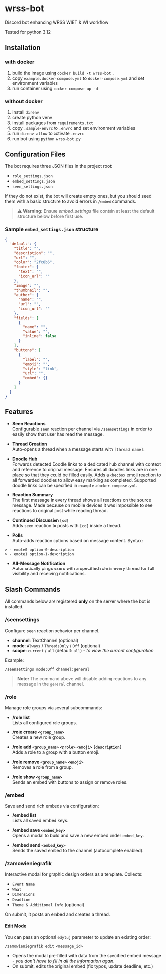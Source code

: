 # wrss-bot

Discord bot enhancing WRSS WIET &amp; WI workflow

Tested for python 3.12

## Installation

### with docker

1. build the image using `docker build -t wrss-bot .`
1. copy `example.docker-compose.yml` to `docker-compose.yml` and set environment variables
1. run container using `docker compose up -d`

### without docker

1. install `direnv`
1. create python venv
1. install packages from `requirements.txt`
1. copy `.sample-envrc` to `.envrc` and set environment variables
1. run `direnv allow` to activate `.envrc`
1. run bot using `python wrss-bot.py`

## Configuration Files

The bot requires three JSON files in the project root:

- `role_settings.json`  
- `embed_settings.json`  
- `seen_settings.json`

If they do not exist, the bot will create empty ones, but you should seed them with a basic structure to avoid errors in `/embed` commands.

> **⚠ Warning:** Ensure *embed_settings* file contain at least the default structure below before first use.

### Sample `embed_settings.json` structure

```json
{
  "default": {
    "title": "",
    "description": "",
    "url": "",
    "color": "2fc8b6",
    "footer": {
      "text": "",
      "icon_url": ""
    },
    "image": "",
    "thumbnail": "",
    "author": {
      "name": "",
      "url": "",
      "icon_url": ""
    },
    "fields": [
      {
        "name": "",
        "value": "",
        "inline": false
      }
    ],
    "buttons": [
      {
        "label": "",
        "emoji": "",
        "style": "link",
        "url": "",
        "embed": {}
      }
    ]
  }
}
```

## Features

- **Seen Reactions**  
  Configurable `seen` reaction per channel via `/seensettings` in order to easily show that user has read the message.  

- **Thread Creation**  
  Auto-opens a thread when a message starts with `[thread name]`.  

- **Doodle Hub**  
  Forwards detected Doodle links to a dedicated hub channel with context and reference to original message. Ensures all doodles links are in one place so that they could be filled easily. Adds a `checbox` emoji reaction to all forwarded doodles to allow easy marking as completed. Supported doodle links can be specified in `example.docker-compose.yml`.  

- **Reaction Summary**  
  The first message in every thread shows all reactions on the source message. Made because on mobile devices it was impossible to see reactions to original post while reading thread.

- **Continued Discussion `[cd]`**  
  Adds `seen` reaction to posts with `[cd]` inside a thread.

- **Polls**  
  Auto-adds reaction options based on message content.
  Syntax:

```discord
> - emote0 option-0-description
> - emote1 option-1-description
```

- **All-Message Notification**  
Automatically pings users with a specified role in every thread for full visibility and receiving notifications.

## Slash Commands

All commands below are registered **only** on the server where the bot is installed.

### /seensettings

Configure `seen` reaction behavior per channel.

- **channel**: TextChannel (optional)  
- **mode**: `Always` / `ThreadsOnly` / `Off` (optional)  
- **scope**: `current` / `all` (default: `all`) *- to view the current configuration*

Example:  

```discord
/seensettings mode:Off channel:general
```

> **Note:** The command above will disable adding reactions to any message in the `general` channel.

### /role

Manage role groups via several subcommands:

- **/role list**  
  Lists all configured role groups.

- **/role create `<group_name>`**  
  Creates a new role group.

- **/role add `<group_name>` `<@role>` `<emoji>` `[description]`**  
  Adds a role to a group with a button emoji.

- **/role remove `<group_name>` `<emoji>`**  
  Removes a role from a group.

- **/role show `<group_name>`**  
  Sends an embed with buttons to assign or remove roles.

### /embed

Save and send rich embeds via configuration:

- **/embed list**  
  Lists all saved embed keys.

- **/embed save `<embed_key>`**  
  Opens a modal to build and save a new embed under `embed_key`.

- **/embed send `<embed_key>`**  
  Sends the saved embed to the channel (autocomplete enabled).

### /zamowieniegrafik

Interactive modal for graphic design orders as a template. Collects:

- `Event Name`  
- `What`  
- `Dimensions`  
- `Deadline`  
- `Theme & Additional Info` (optional)

On submit, it posts an embed and creates a thread.

#### Edit Mode

You can pass an optional `edytuj` parameter to update an existing order:

```discord
/zamowieniegrafik edit:<message_id>
```

- Opens the modal pre-filled with data from the specified embed message - *you don't have to fill in all the information again.*
- On submit, edits the original embed (fix typos, update deadline, etc.)  
